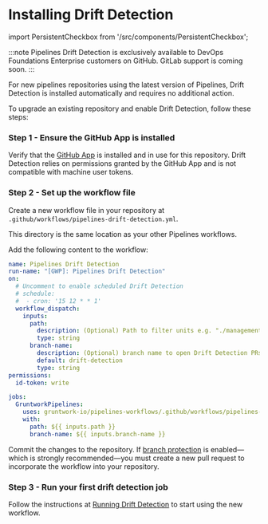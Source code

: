# Installing Drift Detection

import PersistentCheckbox from '/src/components/PersistentCheckbox';

:::note
Pipelines Drift Detection is exclusively available to DevOps Foundations Enterprise customers on GitHub.  GitLab support is coming soon.
:::

For new pipelines repositories using the latest version of Pipelines, Drift Detection is installed automatically and requires no additional action.

To upgrade an existing repository and enable Drift Detection, follow these steps:

### Step 1 - Ensure the GitHub App is installed

Verify that the [GitHub App](/2.0/docs/pipelines/installation/viagithubapp) is installed and in use for this repository. Drift Detection relies on permissions granted by the GitHub App and is not compatible with machine user tokens.

<PersistentCheckbox id="install-drift-1" label="GitHub App In Use" />

### Step 2 - Set up the workflow file

Create a new workflow file in your repository at `.github/workflows/pipelines-drift-detection.yml`.

This directory is the same location as your other Pipelines workflows.

Add the following content to the workflow:

```yml
name: Pipelines Drift Detection
run-name: "[GWP]: Pipelines Drift Detection"
on:
  # Uncomment to enable scheduled Drift Detection
  # schedule:
  #  - cron: '15 12 * * 1'
  workflow_dispatch:
    inputs:
      path:
        description: (Optional) Path to filter units e.g. "./management/*"
        type: string
      branch-name:
        description: (Optional) branch name to open Drift Detection PRs with
        default: drift-detection
        type: string
permissions:
  id-token: write

jobs:
  GruntworkPipelines:
    uses: gruntwork-io/pipelines-workflows/.github/workflows/pipelines-drift-detection.yml@v3
    with:
      path: ${{ inputs.path }}
      branch-name: ${{ inputs.branch-name }}
```

Commit the changes to the repository. If [branch protection](/2.0/docs/pipelines/installation/branch-protection) is enabled—which is strongly recommended—you must create a new pull request to incorporate the workflow into your repository.

<PersistentCheckbox id="install-drift-2" label="Workflow File Created" />

### Step 3 - Run your first drift detection job

Follow the instructions at [Running Drift Detection](/2.0/docs/pipelines/guides/running-drift-detection) to start using the new workflow.
